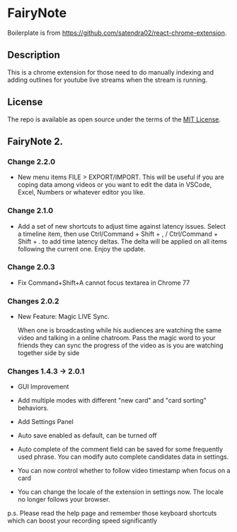 # FairyNote

Boilerplate is from https://github.com/satendra02/react-chrome-extension.

## Description

This is a chrome extension for those need to do manually indexing and adding outlines for youtube live streams when the stream is running.

## License

The repo is available as open source under the terms of the [MIT License](http://opensource.org/licenses/MIT).

## FairyNote 2.

### Change 2.2.0

- New menu items FILE > EXPORT/IMPORT. This will be useful if you are coping data among videos or you want to edit the data in VSCode, Excel, Numbers or whatever editor you like.

### Change 2.1.0

- Add a set of new shortcuts to adjust time against latency issues. Select a timeline item, then use Ctrl/Command + Shift + , /  Ctrl/Command + Shift + . to add time latency deltas. The delta will be applied on all items following the current one. Enjoy the update. 

### Change 2.0.3

- Fix Command+Shift+A cannot focus textarea in Chrome 77

### Changes 2.0.2

- New Feature: Magic LIVE Sync.
  
  When one is broadcasting while his audiences are watching the same video and talking in a online chatroom. Pass the magic word to your friends they can sync the progress of the video as is you are watching together side by side

### Changes 1.4.3 -> 2.0.1

- GUI Improvement

- Add multiple modes with different "new card" and "card sorting" behaviors.

- Add Settings Panel

- Auto save enabled as default, can be turned off

- Auto complete of the comment field can be saved for some frequently used phrase. You can modify auto complete candidates data in settings.

- You can now control whether to follow video timestamp when focus on a card

- You can change the locale of the extension in settings now. The locale no longer follows your browser.

p.s. Please read the help page and remember those keyboard shortcuts which can boost your recording speed significantly
